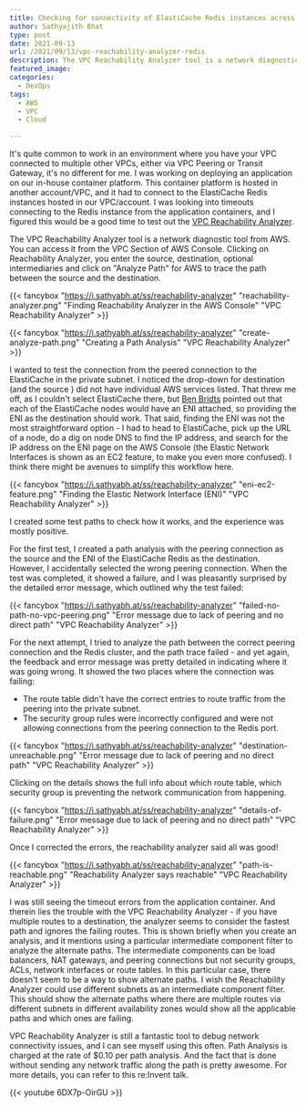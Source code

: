 ```yaml
---
title: Checking for connectivity of ElastiCache Redis instances across peering connections using VPC Reachability Analyzer
author: Sathyajith Bhat
type: post
date: 2021-09-13
url: /2021/09/13/vpc-reachability-analyzer-redis
description: The VPC Reachability Analyzer tool is a network diagnostic tool from AWS. In this post I look at how effective the VPC Reachability Analyzer tool to diagnose a network connectivity issue from a VPC peering connection to a private subnet.
featured_image: 
categories: 
  - DevOps
tags:
  - AWS
  - VPC
  - Cloud

---
```


It's quite common to work in an environment where you have your VPC connected to multiple other VPCs, either via VPC Peering or Transit Gateway, it's no different for me. I was working on deploying an application on our in-house container platform. This container platform is hosted in another account/VPC, and it had to connect to the ElastiCache Redis instances hosted in our VPC/account. I was looking into timeouts connecting to the Redis instance from the application containers, and I figured this would be a good time to test out the [VPC Reachability Analyzer](https://aws.amazon.com/blogs/aws/new-vpc-insights-analyzes-reachability-and-visibility-in-vpcs/).

The VPC Reachability Analyzer tool is a network diagnostic tool from AWS. You can access it from the VPC Section of AWS Console. Clicking on Reachability Analyzer, you enter the source, destination, optional intermediaries and click on "Analyze Path" for AWS to trace the path between the source and the destination. 

{{< fancybox "https://i.sathyabh.at/ss/reachability-analyzer" "reachability-analyzer.png" "Finding Reachability Analyzer in the AWS Console" "VPC Reachability Analyzer" >}}

{{< fancybox "https://i.sathyabh.at/ss/reachability-analyzer" "create-analyze-path.png" "Creating a Path Analysis" "VPC Reachability Analyzer" >}}

I wanted to test the connection from the peered connection to the ElastiCache in the private subnet. I noticed the drop-down for destination (and the source ) did not have individual AWS services listed. That threw me off, as I couldn't select ElastiCache there, but [Ben Bridts](https://aws.amazon.com/developer/community/heroes/ben-bridts/) pointed out that each of the ElastiCache nodes would have an ENI attached, so providing the ENI as the destination should work. That said, finding the ENI was not the most straightforward option - I had to head to ElastiCache, pick up the URL of a node, do a dig on node DNS to find the IP address, and search for the IP address on the ENI page on the AWS Console (the Elastic Network Interfaces is shown as an EC2 feature, to make you even more confused). I think there might be avenues to simplify this workflow here.

{{< fancybox "https://i.sathyabh.at/ss/reachability-analyzer" "eni-ec2-feature.png" "Finding the Elastic Network Interface (ENI)" "VPC Reachability Analyzer" >}}


I created some test paths to check how it works, and the experience was mostly positive. 

For the first test, I created a path analysis with the peering connection as the source and the ENI of the ElastiCache Redis as the destination. However, I accidentally selected the wrong peering connection. When the test was completed, it showed a failure, and I was pleasantly surprised by the detailed error message, which outlined why the test failed:

{{< fancybox "https://i.sathyabh.at/ss/reachability-analyzer" "failed-no-path-no-vpc-peering.png" "Error message due to lack of peering and no direct path" "VPC Reachability Analyzer" >}}

For the next attempt, I tried to analyze the path between the correct peering connection and the Redis cluster, and the path trace failed - and yet again, the feedback and error message was pretty detailed in indicating where it was going wrong. It showed the two places where the connection was failing:

- The route table didn't have the correct entries to route traffic from the peering into the private subnet.
- The security group rules were incorrectly configured and were not allowing connections from the peering connection to the Redis port.

{{< fancybox "https://i.sathyabh.at/ss/reachability-analyzer" "destination-unreachable.png" "Error message due to lack of peering and no direct path" "VPC Reachability Analyzer" >}}

Clicking on the details shows the full info about which route table, which security group is preventing the network communication from happening.

{{< fancybox "https://i.sathyabh.at/ss/reachability-analyzer" "details-of-failure.png" "Error message due to lack of peering and no direct path" "VPC Reachability Analyzer" >}}

Once I corrected the errors, the reachability analyzer said all was good! 

{{< fancybox "https://i.sathyabh.at/ss/reachability-analyzer" "path-is-reachable.png" "Reachability Analyzer says reachable" "VPC Reachability Analyzer" >}}


I was still seeing the timeout errors from the application container. And therein lies the trouble with the VPC Reachability Analyzer - if you have multiple routes to a destination, the analyzer seems to consider the fastest path and ignores the failing routes. This is shown briefly when you create an analysis, and it mentions using a particular intermediate component filter to analyze the alternate paths. The intermediate components can be load balancers, NAT gateways, and peering connections but not security groups, ACLs, network interfaces or route tables. In this particular case, there doesn't seem to be a way to show alternate paths. I wish the Reachability Analyzer could use different subnets as an intermediate component filter. This should show the alternate paths where there are multiple routes via different subnets in different availability zones would show all the applicable paths and which ones are failing. 

VPC Reachability Analyzer is still a fantastic tool to debug network connectivity issues, and I can see myself using this often. Path Analysis is charged at the rate of $0.10 per path analysis. And the fact that is done without sending any network traffic along the path is pretty awesome. For more details, you can refer to this re:Invent talk. 

{{< youtube 6DX7p-OirGU >}}
